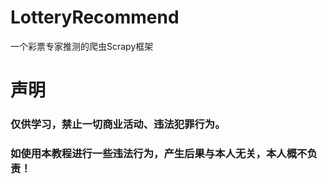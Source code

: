 # LotteryRecommend
一个彩票专家推测的爬虫Scrapy框架
# 声明
### 仅供学习，禁止一切商业活动、违法犯罪行为。
### 如使用本教程进行一些违法行为，产生后果与本人无关，本人概不负责！
